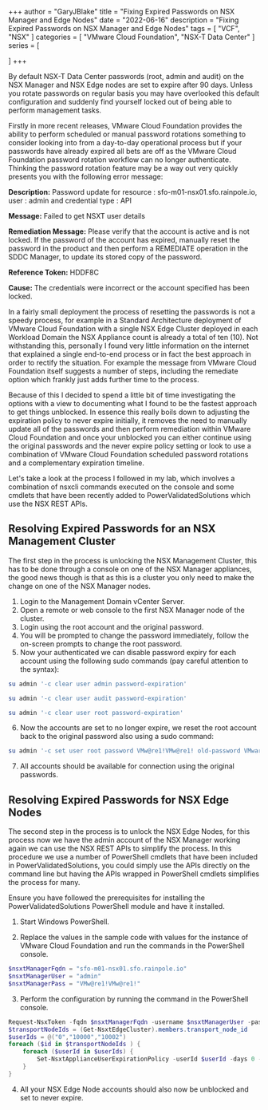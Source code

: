 +++
author = "GaryJBlake"
title = "Fixing Expired Passwords on NSX Manager and Edge Nodes"
date = "2022-06-16"
description = "Fixing Expired Passwords on NSX Manager and Edge Nodes"
tags = [
    "VCF",
    "NSX"
]
categories = [
    "VMware Cloud Foundation",
    "NSX-T Data Center"
]
series = [

]
+++

By default NSX-T Data Center passwords (root, admin and audit) on the NSX Manager and NSX Edge nodes are set to expire after 90 days. Unless you rotate passwords on regular basis you may have overlooked this default configuration and suddenly find yourself locked out of being able to perform management tasks.

Firstly in more recent releases, VMware Cloud Foundation provides the ability to perform scheduled or manual password rotations something to consider looking into from a day-to-day operational process but if your passwords have already expired all bets are off as the VMware Cloud Foundation password rotation workflow can no longer authenticate. Thinking the password rotation feature may be a way out very quickly presents you with the following error message:

**Description:** Password update for resource : sfo-m01-nsx01.sfo.rainpole.io, user : admin and credential type : API

**Message:** Failed to get NSXT user details

**Remediation Message:** Please verify that the account is active and is not locked. If the password of the account has expired, manually reset the password in the product and then perform a REMEDIATE operation in the SDDC Manager, to update its stored copy of the password.

**Reference Token:** HDDF8C

**Cause:** The credentials were incorrect or the account specified has been locked.

In a fairly small deployment the process of resetting the passwords is not a speedy process, for example in a Standard Architecture deployment of VMware Cloud Foundation with a single NSX Edge Cluster deployed in each Workload Domain the NSX Appliance count is already a total of ten (10). Not withstanding this, personally I found very little information on the internet that explained a single end-to-end process or in fact the best approach in order to rectify the situation. For example the message from VMware Cloud Foundation itself suggests a number of steps, including the remediate option which frankly just adds further time to the process.

Because of this I decided to spend a little bit of time investigating the options with a view to documenting what I found to be the fastest approach to get things unblocked. In essence this really boils down to adjusting the expiration policy to never expire initially, it removes the need to manually update all of the passwords and then perform remediation within VMware Cloud Foundation and once your unblocked you can either continue using the original passwords and the never expire policy setting or look to use a combination of VMware Cloud Foundation scheduled password rotations and a complementary expiration timeline.

Let's take a look at the process I followed in my lab, which involves a combination of nsxcli commands executed on the console and some cmdlets that have been recently added to PowerValidatedSolutions which use the NSX REST APIs.

## Resolving Expired Passwords for an NSX Management Cluster

The first step in the process is unlocking the NSX Management Cluster, this has to be done through a console on one of the NSX Manager appliances, the good news though is that as this is a cluster you only need to make the change on one of the NSX Manager nodes.

1. Login to the Management Domain vCenter Server.
2. Open a remote or web console to the first NSX Manager node of the cluster.
3. Login using the root account and the original password.
4. You will be prompted to change the password immediately, follow the on-screen prompts to change the root password.
5. Now your authenticated we can disable password expiry for each account using the following sudo commands (pay careful attention to the syntax):
``` bash
su admin '-c clear user admin password-expiration'
```

``` bash
su admin '-c clear user audit password-expiration'
```

``` bash
su admin '-c clear user root password-expiration'
```

6. Now the accounts are set to no longer expire, we reset the root account back to the original password also using a sudo command:
``` bash
su admin '-c set user root password VMw@re1!VMw@re1! old-password VMware123!VMware123!'
```

7. All accounts should be available for connection using the original passwords.

## Resolving Expired Passwords for NSX Edge Nodes

The second step in the process is to unlock the NSX Edge Nodes, for this process now we have the admin account of the NSX Manager working again we can use the NSX REST APIs to simplify the process. In this procedure we use a number of PowerShell cmdlets that have been included in PowerValidatedSolutions, you could simply use the APIs directly on the command line but having the APIs wrapped in PowerShell cmdlets simplifies the process for many.

Ensure you have followed the prerequisites for installing the PowerValidatedSolutions PowerShell module and have it installed.

1. Start Windows PowerShell.

2. Replace the values in the sample code with values for the instance of VMware Cloud Foundation and run the commands in the PowerShell console.

``` powershell
$nsxtManagerFqdn = "sfo-m01-nsx01.sfo.rainpole.io"
$nsxtManagerUser = "admin"
$nsxtManagerPass = "VMw@re1!VMw@re1!"
```
	 
3. Perform the configuration by running the command in the PowerShell console.

``` powershell
Request-NsxToken -fqdn $nsxtManagerFqdn -username $nsxtManagerUser -password $nsxtManagerPass
$transportNodeIds = (Get-NsxtEdgeCluster).members.transport_node_id
$userIds = @("0","10000","10002")
foreach ($id in $transportNodeIds ) {
    foreach ($userId in $userIds) {
        Set-NsxtApplianceUserExpirationPolicy -userId $userId -days 0 -transportNodeId $id
    }
}
``` 

4. All your NSX Edge Node accounts should also now be unblocked and set to never expire.